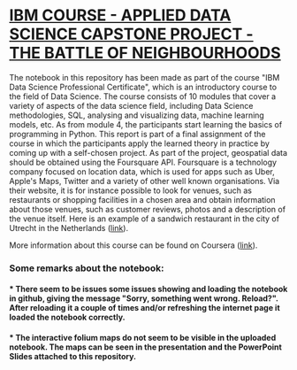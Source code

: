 # <ins>**IBM COURSE - APPLIED DATA SCIENCE CAPSTONE PROJECT - THE BATTLE OF NEIGHBOURHOODS**</ins> </span>

The notebook in this repository has been made as part of the course "IBM Data Science Professional Certificate", which is an introductory course to the field of Data Science. The course consists of 10 modules that cover a variety of aspects of the data science field, including Data Science methodologies, SQL, analysing and visualizing data, machine learning models, etc. As from module 4, the participants start learning the basics of programming in Python. This report is part of a final assignment of the course in which the participants apply the learned theory in practice by coming up with a self-chosen project. As part of the project, geospatial data should be obtained using the Foursquare API. Foursquare is a technology company focused on location data, which is used for apps such as Uber, Apple's Maps, Twitter and a variety of other well known organisations. Via their website, it is for instance possible to look for venues, such as restaurants or shopping facilities in a chosen area and obtain information about those venues, such as customer reviews, photos and a description of the venue itself. Here is an example of a sandwich restaurant in the city of Utrecht in the Netherlands ([link](https://foursquare.com/v/bigoli/4b698feef964a52073a72be3)).<br>

More information about this course can be found on Coursera ([link](https://www.coursera.org/professional-certificates/ibm-data-science)).

### **Some remarks about the notebook:**
#### * **There seem to be issues some issues showing and loading the notebook in github, giving the message "Sorry, something went wrong. Reload?". After reloading it a couple of times and/or refreshing the internet page it loaded the notebook correctly.**
#### * **The interactive folium maps do not seem to be visible in the uploaded notebook. The maps can be seen in the presentation and the PowerPoint Slides attached to this repository.**
